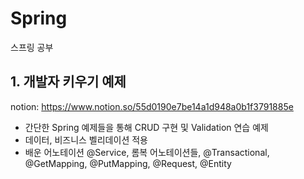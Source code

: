 # Spring
스프링 공부


## 1. 개발자 키우기 예제
notion: https://www.notion.so/55d0190e7be14a1d948a0b1f3791885e
+ 간단한 Spring 예제들을 통해 CRUD 구현 및 Validation 연습 예제
+ 데이터, 비즈니스 벨리데이션 적용
+ 배운 어노테이션 @Service, 롬복 어노테이션들, @Transactional, @GetMapping, @PutMapping, @Request, @Entity
